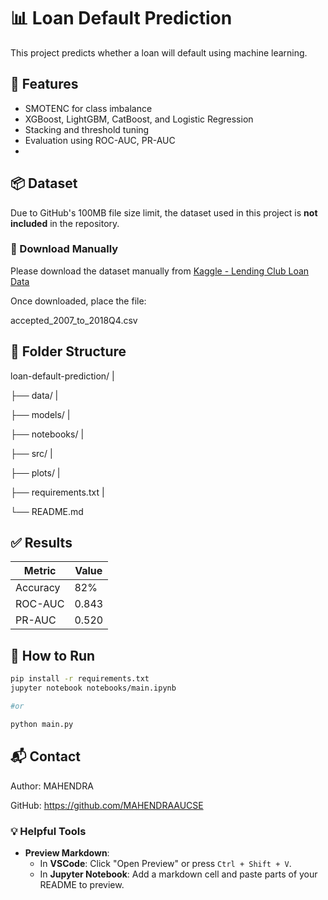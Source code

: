 # 📊 Loan Default Prediction

This project predicts whether a loan will default using machine learning.

## 🚀 Features
- SMOTENC for class imbalance
- XGBoost, LightGBM, CatBoost, and Logistic Regression
- Stacking and threshold tuning
- Evaluation using ROC-AUC, PR-AUC
- 
## 📦 Dataset

Due to GitHub's 100MB file size limit, the dataset used in this project is **not included** in the repository.

### 🔗 Download Manually

Please download the dataset manually from [Kaggle - Lending Club Loan Data]([https://www.kaggle.com/datasets/wordsforthewise/lending-club])

Once downloaded, place the file:

accepted_2007_to_2018Q4.csv

## 📁 Folder Structure
loan-default-prediction/
|

├── data/
|

├── models/
|

├── notebooks/
|

├── src/
|

├── plots/
|

├── requirements.txt
|

└── README.md

## ✅ Results

| Metric     | Value  |
|------------|--------|
| Accuracy   | 82%    |
| ROC-AUC    | 0.843  |
| PR-AUC     | 0.520  |

## 🔧 How to Run

```bash
pip install -r requirements.txt
jupyter notebook notebooks/main.ipynb

#or

python main.py
```

## 📬 Contact

Author: MAHENDRA

GitHub: https://github.com/MAHENDRAAUCSE


### 💡 Helpful Tools

- **Preview Markdown**:
  - In **VSCode**: Click "Open Preview" or press `Ctrl + Shift + V`.
  - In **Jupyter Notebook**: Add a markdown cell and paste parts of your README to preview.


